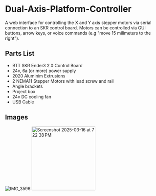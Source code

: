 # Dual-Axis-Platform-Controller
A web interface for controlling the X and Y axis stepper motors via serial connection to an SKR control board.  Motors can be controlled via GUI buttons, arrow keys, or voice commands (e.g "move 15 milimeters to the right").


## Parts List
- BTT SKR Ender3 2.0 Control Board
- 24v, 6a (or more) power supply
- 2020 Aluminim Extrusions
- 2 NEMA11 Stepper Motors with lead screw and rail
- Angle brackets
- Project box
- 24v DC cooling fan
- USB Cable

## Images
![IMG_3596](https://github.com/user-attachments/assets/bcf455b6-b31d-4500-9bce-d456af8036f1)
<img width="208" alt="Screenshot 2025-03-16 at 7 22 38 PM" src="https://github.com/user-attachments/assets/3937ca79-43f9-4f07-bd09-dc3d8ab44fc5" />
